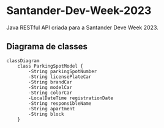 # Santander-Dev-Week-2023
Java RESTful API criada para a Santander Deve Week 2023.

## Diagrama de classes

```mermaid
classDiagram
    class ParkingSpotModel {
        -String parkingSpotNumber
        -String licensePlateCar
        -String brandCar
        -String modelCar
        -String colorCar
        -LocalDateTime registrationDate
        -String responsibleName
        -String apartment
        -String block
    }

```
